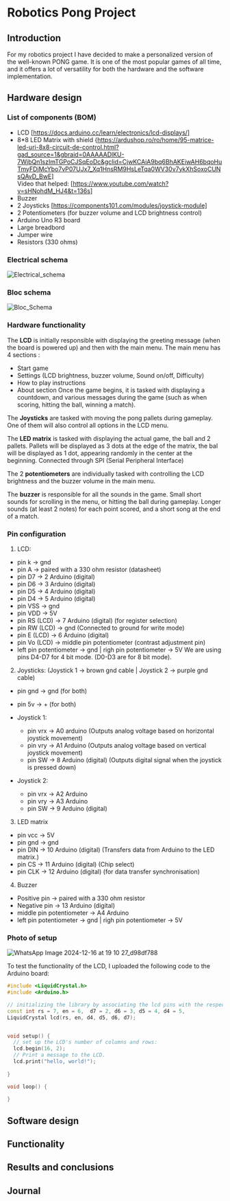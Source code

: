 # Robotics Pong Project

## Introduction
For my robotics project I have decided to make a personalized version of the well-known PONG game. 
It is one of the most popular games of all time, and it offers a lot of versatility for both the hardware and the software implementation.

## Hardware design

### List of components (BOM)
- LCD
  [https://docs.arduino.cc/learn/electronics/lcd-displays/]
- 8*8 LED Matrix with shield {https://ardushop.ro/ro/home/95-matrice-led-uri-8x8-circuit-de-control.html?gad_source=1&gbraid=0AAAAADlKU-7WjbQn1szImTGPoCJSqEoDc&gclid=CjwKCAiA9bq6BhAKEiwAH6bqoHuTmyFDjMcYbo7vP07UJx7_Xq1HnsRM9HsLeTqa0WV30v7ykXhSoxoCUNsQAvD_BwE] <br>
Video that helped: [https://www.youtube.com/watch?v=sHNohdM_HJ4&t=136s]
- Buzzer
- 2 Joysticks [https://components101.com/modules/joystick-module]
- 2 Potentiometers (for buzzer volume and LCD brightness control)
- Arduino Uno R3 board
- Large breadbord
- Jumper wire
- Resistors (330 ohms)

### Electrical schema
![Electrical_schema](https://github.com/user-attachments/assets/4b636e72-69dc-4217-b99d-9ff69293aaa8)

### Bloc schema
![Bloc_Schema](https://github.com/user-attachments/assets/37c18c2c-1ed0-43cd-8d78-f17d8894d4d6)

### Hardware functionality
The **LCD** is initially responsible with displaying the greeting message (when the board is powered up) and then with the main menu.
The main menu has 4 sections :
- Start game
- Settings (LCD brightness, buzzer volume, Sound on/off, Difficulty)
- How to play instructions
- About section
Once the game begins, it is tasked with displaying a countdown, and various messages during the game (such as when scoring, hitting the ball, winning a match).

The **Joysticks** are tasked with moving the pong pallets during gameplay. 
One of them will also control all options in the LCD menu.

The **LED matrix** is tasked with displaying the actual game, the ball and 2 pallets. Pallets will be displayed as 3 dots at the edge of the matrix,
the bal will be displayed as 1 dot, appearing randomly in the center at the beginning. Connected through SPI (Serial Peripheral Interface)

The 2 **potentiometers** are individually tasked with controlling the LCD brightness and the buzzer volume in the main menu.

The **buzzer** is responsible for all the sounds in the game. Small short sounds for scrolling in the menu, or hitting the ball during gameplay.
Longer sounds (at least 2 notes) for each point scored, and a short song at the end of a match.


### Pin configuration

1. LCD:
- pin k -> gnd
- pin A -> paired with a 330 ohm resistor (datasheet) 
- pin D7 -> 2 Arduino (digital)
- pin D6 -> 3 Arduino (digital)
- pin D5 -> 4 Arduino (digital)
- pin D4 -> 5 Arduino (digital)
- pin VSS -> gnd
- pin VDD -> 5V
- pin RS (LCD) -> 7 Arduino (digital) (for register selection)
- pin RW (LCD) -> gnd (Connected to ground for write mode)
- pin E (LCD) -> 6 Arduino (digital)
- pin Vo (LCD) -> middle pin potentiometer (contrast adjustment pin)
- left pin potentiometer -> gnd | righ pin potentiometer -> 5V
We are using pins D4-D7 for 4 bit mode. (D0-D3 are for 8 bit mode).

2. Joysticks:  (Joystick 1 -> brown gnd cable | Joystick 2 -> purple gnd cable)
- pin gnd -> gnd (for both)
- pin 5v -> + (for both)
- Joystick 1:
   - pin vrx -> A0 arduino (Outputs analog voltage based on horizontal joystick movement)
   - pin vry -> A1 Arduino (Outputs analog voltage based on vertical joystick movement)
   - pin SW -> 8 Arduino (digital) (Outputs digital signal when the joystick is pressed down)

- Joystick 2:
   - pin vrx -> A2 Arduino
   - pin vry -> A3 Arduino
   - pin SW -> 9 Arduino (digital)
  
3. LED matrix
- pin vcc -> 5V
- pin gnd -> gnd
- pin DIN -> 10 Arduino (digital) (Transfers data from Arduino to the LED matrix.)
- pin CS -> 11 Arduino (digital)  (Chip select)
- pin CLK -> 12 Arduino (digital) (for data transfer synchronisation)

4. Buzzer
- Positive pin -> paired with a 330 ohm resistor
- Negative pin -> 13 Arduino (digital)
- middle pin potentiometer -> A4 Arduino
- left pin potentiometer -> gnd | righ pin potentiometer -> 5V


### Photo of setup
![WhatsApp Image 2024-12-16 at 19 10 27_d98df788](https://github.com/user-attachments/assets/e562884b-1d54-40d0-984a-96fa4da124e2)

To test the functionality of the LCD, I uploaded the following code to the Arduino board:
```cpp
#include <LiquidCrystal.h>
#include <Arduino.h>

// initializing the library by associating the lcd pins with the respective arduino pins that it s connected to
const int rs = 7, en = 6,  d7 = 2, d6 = 3, d5 = 4, d4 = 5, 
LiquidCrystal lcd(rs, en, d4, d5, d6, d7);


void setup() {
  // set up the LCD's number of columns and rows:
  lcd.begin(16, 2);
  // Print a message to the LCD.
  lcd.print("hello, world!");
  
}

void loop() {
  
}
 ```

## Software design


## Functionality

## Results and conclusions

## Journal


